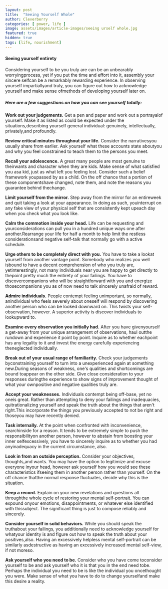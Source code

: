 ```yaml
---
layout: post
title:  "Seeing Yourself Whole"
author: Cleverberry
categories: [ power, life ]
image: assets/images/article-images/seeing urself whole.jpg
featured: true
hidden: true
tags: [life, nourishment]
---
```


<h4>Seeing yourself entirety </h4>
<p>Considering yourself to be you truly are can be an unbearably worryingprocess, yet if you put the time and effort into it, assembly your sincere selfcan be a remarkably rewarding experience. In observing yourself impartiallyand truly, you can figure out how to acknowledge yourself and make sense ofmethods of developing yourself later on. </p>
<h5>Here are a few suggestions on how you can see yourself totally:</h5>

<p><b>Work out your judgements.</b> Get a pen and paper and work out a portrayalof yourself. Make it as listed as could be expected under the situations,describing yourself general individual: genuinely, intellectually, privately,and profoundly.</p>

<p><b>Review critical minutes throughout your life.</b> Consider the narrativesyou usually share from earlier. Ask yourself what these accounts state aboutyou and why you feel constrained to teach them to the persons you meet.</p>

<p><b>Recall your adolescence.</b> A great many people are most genuine to theirwants and character when they are kids. Make sense of what satisfied you asa kid, just as what left you feeling lost. Consider such a belief framework youpassed by as a child. On the off chance that a portion of these componentshave changed, note them, and note the reasons you guarantee behind thechange.</p>

<p><b>Limit yourself from the mirror.</b> Step away from the mirror for an entireweek and quit taking a look at your appearance. In doing as such, youinterrupt on any fake view of your physical self that are consistently kept upeach day when you check what you look like. </p>

<p><b>Calm the commotion inside your head.</b> Life can be requesting and yourconsiderations can pull you in a hundred unique ways one after another.Rearrange your life for half a month to help limit the restless considerationsand negative self-talk that normally go with a active schedule. </p>

<p><b>Urge others to be completely direct with you.</b> You have to take a lookat yourself from another vantage point. Somebody who realizes you well isbound   to   have   a   decent   comprehension   of   who   you   truly   are,   yetinterestingly, not many individuals near you are happy to get directly to thepoint pretty much the entirety of your failings. You have to discovercompanions who will be straightforward with you and energize thosecompanions you as of now need to talk sincerely unafraid of reward.</p>

<p><b>Admire individuals.</b> People contempt feeling unimportant, so normally, anindividual who feels severely about oneself will respond by discovering
another person who can be looked downward on. This twists your self-observation, however. A superior activity is discover individuals to lookupward to.</p>

<p><b>Examine every observation you initially had.</b>  After you have givenyourself a get-away from your unique arrangement of observations, haul outthe rundown and experience it point by point. Inquire as to whether eachpoint has any legality to it and invest the energy carefully experiencing theneglected individually. </p>

<p><b>Break out of your usual range of familiarity.</b> Check your judgements byconstraining yourself to turn into a unexperienced again at something new.During seasons of weakness, one's qualities and shortcomings are bound toappear on the other side. Give close consideration to your responses duringthe experience to show signs of improvement thought of what your ownpositive and negative qualities truly are.</p>

<p><b>Accept your weaknesses.</b> Individuals contempt being off-base, yet no oneis great. Rather than attempting to deny your failings and inadequacies, quitrationalizing yourself and speak the truth about the things that aren't right.This incorporate the things you previously accepted to not be right and thoseyou may have recently denied. </p>

<p><b>Task internally.</b> At the point when confronted with inconvenience, searchinside for a reason. It tends to be extremely simple to push the responsibilityon another person, however to abstain from boosting your inner selfexcessively, you have to sincerely inquire as to whether you had anyinadequacy in the current circumstance, also.</p> 

<p><b>Look in from an outside perception.</b> Consider your objectives, thoughts,and wants. You may have the option to legitimize and excuse everyone inyour head, however ask yourself how you would see these characteristics ifseeing them in another person rather than yourself. On the off chance thatthe normal response fluctuates, decide why this is the situation.</p>

<p><b>Keep a record.</b> Explain on your new revelations and questions all throughthe whole cycle of restoring your mental self-portrait. You can expound onyour  emotions,  disappointments,  or   whatever  else  identified with  thissubject. The significant thing is just to compose reliably and sincerely.</p>

<p><b>Consider yourself in solid behaviors.</b> While you should speak the truthabout your failings, you additionally need to acknowledge yourself for whatyour identity is and figure out how to speak the truth about your positives,also. Having an excessively helpless mental self-portrait can be similarly asdestructive as having an excessively increased mental self-view, if not moreso. </p>


<p><b>Ask yourself who you need to be.</b>  Consider who you have come toconsider yourself to be and ask yourself who it is that you in the end need tobe. Perhaps the individual you need to be is like the individual you oncethought you were. Make sense of what you have to do to change yourselfand make this desire a reality.</p>